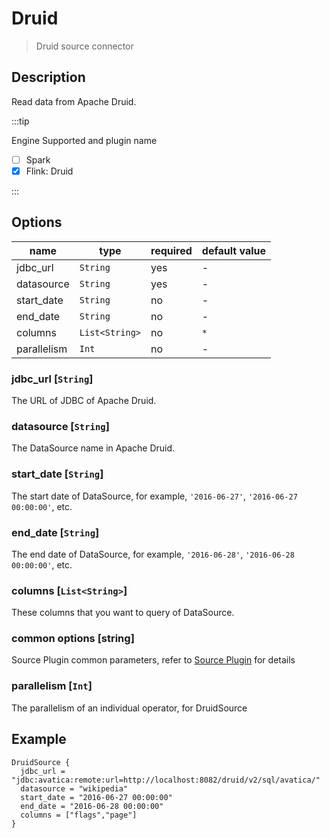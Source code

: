 # Druid

> Druid source connector

## Description

Read data from Apache Druid.

:::tip

Engine Supported and plugin name

* [ ] Spark
* [x] Flink: Druid

:::

## Options

| name       | type           | required | default value |
| ---------- | -------------- | -------- | ------------- |
| jdbc_url   | `String`       | yes      | -             |
| datasource | `String`       | yes      | -             |
| start_date | `String`       | no       | -             |
| end_date   | `String`       | no       | -             |
| columns    | `List<String>` | no       | `*`           |
| parallelism      | `Int`    | no       | -             |

### jdbc_url [`String`]

The URL of JDBC of Apache Druid.

### datasource [`String`]

The DataSource name in Apache Druid.

### start_date [`String`]

The start date of DataSource, for example, `'2016-06-27'`, `'2016-06-27 00:00:00'`, etc.

### end_date [`String`]

The end date of DataSource, for example, `'2016-06-28'`, `'2016-06-28 00:00:00'`, etc.

### columns [`List<String>`]

These columns that you want to query of DataSource.

### common options [string]

Source Plugin common parameters, refer to [Source Plugin](common-options.mdx) for details

### parallelism [`Int`]

The parallelism of an individual operator, for DruidSource

## Example

```hocon
DruidSource {
  jdbc_url = "jdbc:avatica:remote:url=http://localhost:8082/druid/v2/sql/avatica/"
  datasource = "wikipedia"
  start_date = "2016-06-27 00:00:00"
  end_date = "2016-06-28 00:00:00"
  columns = ["flags","page"]
}
```
